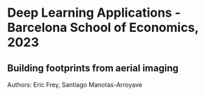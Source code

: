 # Deep Learning Applications - Barcelona School of Economics, 2023
## Building footprints from aerial imaging
Authors: Eric Frey, Santiago Manotas-Arroyave
